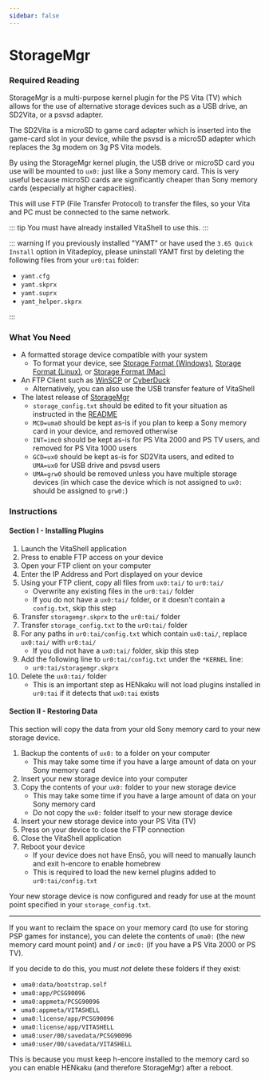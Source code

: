 ```yaml
---
sidebar: false
---
```


# StorageMgr

### Required Reading

StorageMgr is a multi-purpose kernel plugin for the PS Vita (TV) which allows for the use of alternative storage devices such as a USB drive, an SD2Vita, or a psvsd adapter.

The SD2Vita is a microSD to game card adapter which is inserted into the game-card slot in your device, while the psvsd is a microSD adapter which replaces the 3g modem on 3g PS Vita models.

By using the StorageMgr kernel plugin, the USB drive or microSD card you use will be mounted to `ux0:` just like a Sony memory card. This is very useful because microSD cards are significantly cheaper than Sony memory cards (especially at higher capacities).

This will use FTP (File Transfer Protocol) to transfer the files, so your Vita and PC must be connected to the same network.

::: tip
You must have already installed VitaShell to use this.
:::

::: warning
If you previously installed "YAMT" or have used the `3.65 Quick Install` option in Vitadeploy, please uninstall YAMT first by deleting the following files from your `ur0:tai` folder:
  
+ `yamt.cfg`
+ `yamt.skprx`
+ `yamt.suprx`
+ `yamt_helper.skprx`

:::

### What You Need

* A formatted storage device compatible with your system
    + To format your device, see [Storage Format (Windows)](storage-format-(windows)), [Storage Format (Linux)](storage-format-(linux)), or [Storage Format (Mac)](storage-format-(mac))
* An FTP Client such as [WinSCP](https://winscp.net/) or [CyberDuck](https://cyberduck.io/)
    + Alternatively, you can also use the USB transfer feature of VitaShell
* The latest release of [StorageMgr](https://github.com/CelesteBlue-dev/PSVita-StorageMgr/releases)
    + `storage_config.txt` should be edited to fit your situation as instructed in the [README](https://github.com/CelesteBlue-dev/PSVita-StorageMgr/blob/master/README.md#how-to-configure-storagemgr-)
    + `MCD=uma0` should be kept as-is if you plan to keep a Sony memory card in your device, and removed otherwise
    + `INT=imc0` should be kept as-is for PS Vita 2000 and PS TV users, and removed for PS Vita 1000 users
    + `GCD=ux0` should be kept as-is for SD2Vita users, and edited to `UMA=ux0` for USB drive and psvsd users
    + `UMA=grw0` should be removed unless you have multiple storage devices (in which case the device which is not assigned to `ux0:` should be assigned to `grw0:`)

### Instructions

#### Section I - Installing Plugins

1. Launch the VitaShell application
1. Press <Btn btn="SELECT" /> to enable FTP access on your device
1. Open your FTP client on your computer
1. Enter the IP Address and Port displayed on your device
1. Using your FTP client, copy all files from `ux0:tai/` to `ur0:tai/`
    + Overwrite any existing files in the `ur0:tai/` folder
    + If you do not have a `ux0:tai/` folder, or it doesn't contain a `config.txt`, skip this step
1. Transfer `storagemgr.skprx` to the `ur0:tai/` folder
1. Transfer `storage_config.txt` to  the `ur0:tai/` folder
1. For any paths in `ur0:tai/config.txt` which contain `ux0:tai/`, replace `ux0:tai/` with `ur0:tai/`
    + If you did not have a `ux0:tai/` folder, skip this step
1. Add the following line to `ur0:tai/config.txt` under the `*KERNEL` line:
    + `ur0:tai/storagemgr.skprx`
1. Delete the `ux0:tai/` folder
    + This is an important step as HENkaku will not load plugins installed in `ur0:tai` if it detects that `ux0:tai` exists

#### Section II - Restoring Data

This section will copy the data from your old Sony memory card to your new storage device.

1. Backup the contents of `ux0:` to a folder on your computer
    + This may take some time if you have a large amount of data on your Sony memory card
1. Insert your new storage device into your computer
1. Copy the contents of your `ux0:` folder to your new storage device
    + This may take some time if you have a large amount of data on your Sony memory card
    + Do not copy the `ux0:` folder itself to your new storage device
1. Insert your new storage device into your PS Vita (TV)
1. Press <Btn btn="cancel" /> on your device to close the FTP connection
1. Close the VitaShell application
1. Reboot your device
    + If your device does not have Ensō, you will need to manually launch and exit h-encore to enable homebrew
    + This is required to load the new kernel plugins added to `ur0:tai/config.txt`
    
Your new storage device is now configured and ready for use at the mount point specified in your `storage_config.txt`.

___

If you want to reclaim the space on your memory card (to use for storing PSP games for instance), you can delete the contents of `uma0:` (the new memory card mount point) and / or `imc0:` (if you have a PS Vita 2000 or PS TV).

If you decide to do this, you must *not* delete these folders if they exist:

+ `uma0:data/bootstrap.self`
+ `uma0:app/PCSG90096`
+ `uma0:appmeta/PCSG90096`
+ `uma0:appmeta/VITASHELL`
+ `uma0:license/app/PCSG90096`
+ `uma0:license/app/VITASHELL`
+ `uma0:user/00/savedata/PCSG90096`
+ `uma0:user/00/savedata/VITASHELL`

This is because you must keep h-encore installed to the memory card so you can enable HENkaku (and therefore StorageMgr) after a reboot.
